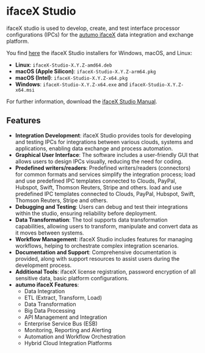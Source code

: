 # ifaceX Studio

ifaceX studio is used to develop, create, and test interface processor
configurations (IPCs) for the [autumo ifaceX](https://ifacex.autumo.ch)
data integration and exchange platform.

You find [here](https://github.com/autumoswitzerland/autumo-ifacex-studio-public/releases)
the ifaceX Studio installers for Windows, macOS, and Linux:

* **Linux**: `ifaceX-Studio-X.Y.Z-amd64.deb`
* **macOS (Apple Silicon)**: `ifaceX-Studio-X.Y.Z-arm64.pkg`
* **macOS (Intel)**: `ifaceX-Studio-X.Y.Z-x64.pkg`
* **Windows**: `ifaceX-Studio-X.Y.Z-x64.exe` and `ifaceX-Studio-X.Y.Z-x64.msi`

For further information, download the [ifaceX Studio Manual](https://products.autumo.ch/ifacex/download).

## Features

- **Integration Development**: ifaceX Studio provides tools for developing and testing IPCs for integrations between various clouds, systems and applications, enabling data exchange and process automation.
- **Graphical User Interface**: The software includes a user-friendly GUI that allows users to design IPCs visually, reducing the need for coding.
- **Predefined writers/readers**: Predefined writers/readers (connectors) for common formats and services simplify the integration process; load and use predefined IPC templates connected to Clouds, PayPal, Hubspot, Swift, Thomson Reuters, Stripe and others. load and use predefined IPC templates connected to Clouds, PayPal, Hubspot, Swift, Thomson Reuters, Stripe and others.
- **Debugging and Testing**: Users can debug and test their integrations within the studio, ensuring reliability before deployment.
- **Data Transformation**: The tool supports data transformation capabilities, allowing users to transform, manipulate and convert data as it moves between systems.
- **Workflow Management**: ifaceX Studio includes features for managing workflows, helping to orchestrate complex integration scenarios.
- **Documentation and Support**: Comprehensive documentation is provided, along with support resources to assist users during the development process.
- **Additional Tools**: ifaceX license registration, password encryption of all sensitive data, basic platform configurations.
- **autumo ifaceX Features**:
    - Data Integration
    - ETL (Extract, Transform, Load)
    - Data Transformation
    - Big Data Processing
    - API Management and Integration
    - Enterprise Service Bus (ESB)
    - Monitoring, Reporting and Alerting
    - Automation and Workflow Orchestration
    - Hybrid Cloud Integration Platforms			

